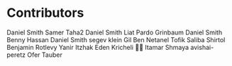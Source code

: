 # Contributors

Daniel Smith
Samer Taha2
Daniel Smith
Liat Pardo Grinbaum
Daniel Smith
Benny Hassan
Daniel Smith
segev klein
Gil Ben Netanel
Tofik Saliba
Shirtol
Benjamin Rotlevy
Yanir Itzhak
Eden Kricheli ✌🏼
Itamar Shmaya
avishai-peretz
Ofer Tauber
